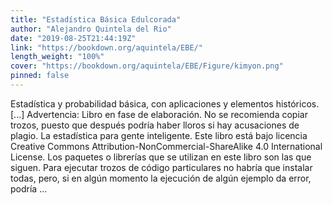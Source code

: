 ```yaml
---
title: "Estadística Básica Edulcorada"
author: "Alejandro Quintela del Rio"
date: "2019-08-25T21:44:19Z"
link: "https://bookdown.org/aquintela/EBE/"
length_weight: "100%"
cover: "https://bookdown.org/aquintela/EBE/Figure/kimyon.png"
pinned: false
---
```


Estadística y probabilidad básica, con aplicaciones y elementos históricos. [...] Advertencia: Libro en fase de elaboración. No se recomienda copiar trozos, puesto que después podría haber lloros si hay acusaciones de plagio. La estadística para gente inteligente. Este libro está bajo licencia Creative Commons Attribution-NonCommercial-ShareAlike 4.0 International License. Los paquetes o librerías que se utilizan en este libro son las que siguen. Para ejecutar trozos de código particulares no habría que instalar todas, pero, si en algún momento la ejecución de algún ejemplo da error, podría ...

